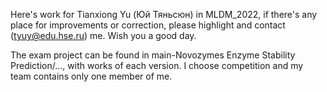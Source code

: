 Here's work for Tianxiong Yu (Юй Тяньсюн) in MLDM_2022, if there's any place for improvements or correction, please highlight and contact (tyuy@edu.hse.ru) me. Wish you a good day.


The exam project can be found in main-Novozymes Enzyme Stability Prediction/..., with works of each version. I choose competition and my team contains only one member of me.

